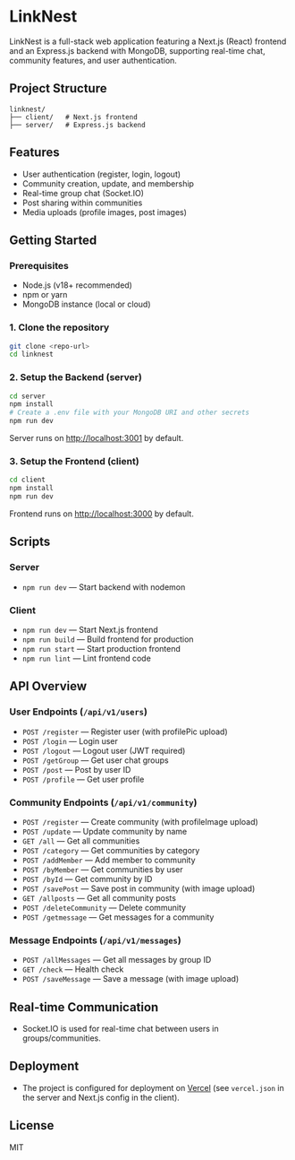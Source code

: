 # LinkNest

LinkNest is a full-stack web application featuring a Next.js (React) frontend and an Express.js backend with MongoDB, supporting real-time chat, community features, and user authentication.

## Project Structure

```
linknest/
├── client/   # Next.js frontend
├── server/   # Express.js backend
```

## Features
- User authentication (register, login, logout)
- Community creation, update, and membership
- Real-time group chat (Socket.IO)
- Post sharing within communities
- Media uploads (profile images, post images)

## Getting Started

### Prerequisites
- Node.js (v18+ recommended)
- npm or yarn
- MongoDB instance (local or cloud)

### 1. Clone the repository
```bash
git clone <repo-url>
cd linknest
```

### 2. Setup the Backend (server)
```bash
cd server
npm install
# Create a .env file with your MongoDB URI and other secrets
npm run dev
```
Server runs on [http://localhost:3001](http://localhost:3001) by default.

### 3. Setup the Frontend (client)
```bash
cd client
npm install
npm run dev
```
Frontend runs on [http://localhost:3000](http://localhost:3000) by default.

## Scripts

### Server
- `npm run dev` — Start backend with nodemon

### Client
- `npm run dev` — Start Next.js frontend
- `npm run build` — Build frontend for production
- `npm run start` — Start production frontend
- `npm run lint` — Lint frontend code

## API Overview

### User Endpoints (`/api/v1/users`)
- `POST /register` — Register user (with profilePic upload)
- `POST /login` — Login user
- `POST /logout` — Logout user (JWT required)
- `POST /getGroup` — Get user chat groups
- `POST /post` — Post by user ID
- `POST /profile` — Get user profile

### Community Endpoints (`/api/v1/community`)
- `POST /register` — Create community (with profileImage upload)
- `POST /update` — Update community by name
- `GET /all` — Get all communities
- `POST /category` — Get communities by category
- `POST /addMember` — Add member to community
- `POST /byMember` — Get communities by user
- `POST /byId` — Get community by ID
- `POST /savePost` — Save post in community (with image upload)
- `GET /allposts` — Get all community posts
- `POST /deleteCommunity` — Delete community
- `POST /getmessage` — Get messages for a community

### Message Endpoints (`/api/v1/messages`)
- `POST /allMessages` — Get all messages by group ID
- `GET /check` — Health check
- `POST /saveMessage` — Save a message (with image upload)

## Real-time Communication
- Socket.IO is used for real-time chat between users in groups/communities.

## Deployment
- The project is configured for deployment on [Vercel](https://vercel.com/) (see `vercel.json` in the server and Next.js config in the client).

## License
MIT 